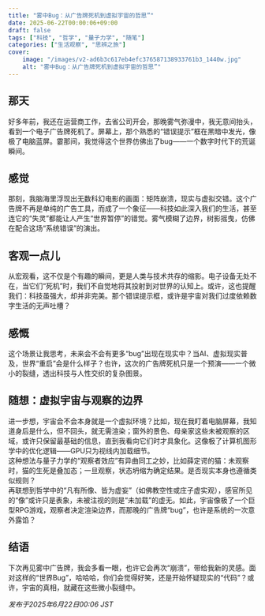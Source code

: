 ```yaml
---
title: "雾中Bug：从广告牌死机到虚拟宇宙的哲思”"
date: 2025-06-22T00:00:06+09:00
draft: false
tags: ["科技", "哲学", "量子力学", "随笔"]
categories: ["生活观察", "思辨之旅"]
cover:
    image: "/images/v2-ad6b3c617eb4efc376587138933761b3_1440w.jpg" 
    alt: "雾中Bug：从广告牌死机到虚拟宇宙的哲思”"
---
```



## 那天
好多年前，我还在运营商工作，去省公司开会，那晚雾气弥漫中，我无意间抬头，看到一个电子广告牌死机了。屏幕上，那个熟悉的“错误提示”框在黑暗中发光，像极了电脑蓝屏。霎那间，我觉得这个世界仿佛出了bug——一个数字时代下的荒诞瞬间。

## 感觉
那刻，我脑海里浮现出无数科幻电影的画面：矩阵崩溃，现实与虚拟交错。这个广告牌不再是单纯的广告工具，而成了一个象征——科技如此深入我们的生活，甚至连它的“失灵”都能让人产生“世界暂停”的错觉。雾气模糊了边界，树影摇曳，仿佛在配合这场“系统错误”的演出。

## 客观一点儿
从宏观看，这不仅是个有趣的瞬间，更是人类与技术共存的缩影。电子设备无处不在，当它们“死机”时，我们不自觉地将其投射到对世界的认知上。或许，这也提醒我们：科技虽强大，却并非完美。那个错误提示框，或许是宇宙对我们过度依赖数字生活的无声吐槽？

## 感慨
这个场景让我思考，未来会不会有更多“bug”出现在现实中？当AI、虚拟现实普及，世界“重启”会是什么样子？也许，这次的广告牌死机只是一个预演——一个微小的裂缝，透出科技与人性交织的复杂图景。

## 随想：虚拟宇宙与观察的边界
进一步想，宇宙会不会本身就是一个虚拟环境？比如，现在我盯着电脑屏幕，我知道身后是什么，但不回头，就无需渲染；窗外的景色、母亲家这些未被观察的区域，或许只保留最基础的信息，直到我看向它们时才具象化。这像极了计算机图形学中的优化逻辑——GPU只为视线内加载细节。  
这种想法与量子力学的“观察者效应”有异曲同工之妙，比如薛定谔的猫：未观察时，猫的生死是叠加态；一旦观察，状态坍缩为确定结果。是否现实本身也遵循类似规则？  
再联想到哲学中的“凡有所像、皆为虚妄”（如佛教空性或庄子虚实观），感官所见的“像”或许只是表象，未被注视的则是“未加载”的虚无。如此，宇宙像极了一个巨型RPG游戏，观察者决定渲染边界，而那晚的广告牌“bug”，也许是系统的一次意外露馅？

## 结语
下次再见雾中广告牌，我会多看一眼，也许它会再次“崩溃”，带给我新的灵感。面对这样的“世界Bug”，哈哈哈，你们会觉得好笑，还是开始怀疑现实的“代码”？或许，宇宙的真相，就藏在这些微小裂缝中。

*发布于2025年6月22日00:06 JST*